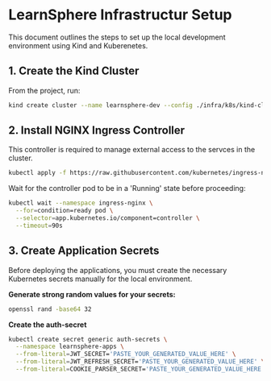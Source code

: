 # LearnSphere Infrastructur Setup

This document outlines the steps to set up the local development environment using Kind and Kuberenetes.

## 1. Create the Kind Cluster

From the project, run:

```bash
kind create cluster --name learnsphere-dev --config ./infra/k8s/kind-cluster-config.yaml
```

## 2. Install NGINX Ingress Controller

This controller is required to manage external access to the servces in the cluster.

```bash
kubectl apply -f https://raw.githubusercontent.com/kubernetes/ingress-nginx/controller-v1.12.3/deploy/static/provider/cloud/deploy.yaml
```

Wait for the controller pod to be in a 'Running' state before proceeding:

```bash
kubectl wait --namespace ingress-nginx \
  --for=condition=ready pod \
  --selector=app.kubernetes.io/component=controller \
  --timeout=90s
```

## 3. Create Application Secrets

Before deploying the applications, you must create the necessary Kubernetes secrets manually for the local environment.

**Generate strong random values for your secrets:**

```bash
openssl rand -base64 32
```

**Create the auth-secret**

```bash
kubectl create secret generic auth-secrets \
  --namespace learnsphere-apps \
  --from-literal=JWT_SECRET='PASTE_YOUR_GENERATED_VALUE_HERE' \
  --from-literal=JWT_REFRESH_SECRET='PASTE_YOUR_GENERATED_VALUE_HERE' \
  --from-literal=COOKIE_PARSER_SECRET='PASTE_YOUR_GENERATED_VALUE_HERE'
```
